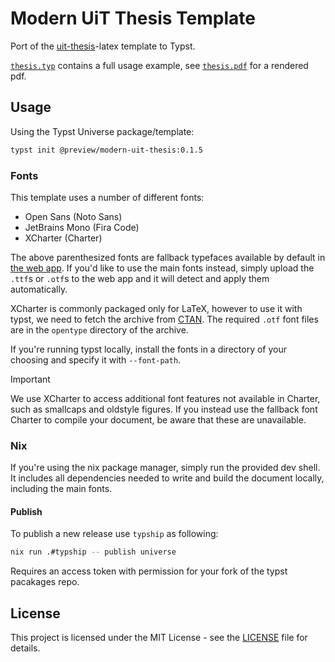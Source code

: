 # Modern UiT Thesis Template

Port of the [uit-thesis](https://github.com/egraff/uit-thesis)-latex template to Typst.

[`thesis.typ`](template/thesis.typ) contains a full usage example, see [`thesis.pdf`](template/thesis.pdf) for a rendered pdf.

## Usage

Using the Typst Universe package/template:

```bash
typst init @preview/modern-uit-thesis:0.1.5
```

### Fonts

This template uses a number of different fonts:

- Open Sans (Noto Sans)
- JetBrains Mono (Fira Code)
- XCharter (Charter)

The above parenthesized fonts are fallback typefaces available by default in [the web app](https://typst.app).
If you'd like to use the main fonts instead, simply upload the `.ttf`s or `.otf`s to the web app and it will detect and apply them automatically.

XCharter is commonly packaged only for LaTeX, however to use it with typst, we need to fetch the archive from [CTAN](https://mirrors.ctan.org/fonts/xcharter.zip).
The required `.otf` font files are in the `opentype` directory of the archive.

If you're running typst locally, install the fonts in a directory of your choosing and specify it with `--font-path`.

> [!IMPORTANT]
> We use XCharter to access additional font features not available in Charter, such as smallcaps and oldstyle figures.
> If you instead use the fallback font Charter to compile your document, be aware that these are unavailable.

### Nix

If you're using the nix package manager, simply run the provided dev shell. It includes all dependencies needed to write and build the document locally, including the main fonts.

#### Publish

To publish a new release use `typship` as following:

```bash
nix run .#typship -- publish universe
```

Requires an access token with permission for your fork of the typst pacakages repo.

## License

This project is licensed under the MIT License - see the [LICENSE](LICENSE) file for details.
